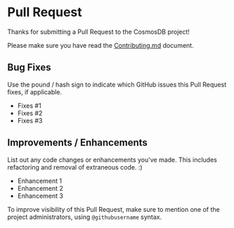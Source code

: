 # Pull Request

Thanks for submitting a Pull Request to the CosmosDB project!

Please make sure you have read the [Contributing.md](\.github\CONTRIBUTING.md)
document.

## Bug Fixes

Use the pound / hash sign to indicate which GitHub issues this Pull Request
fixes, if applicable.

- Fixes #1
- Fixes #2
- Fixes #3

## Improvements / Enhancements

List out any code changes or enhancements you've made. This includes refactoring
and removal of extraneous code. :)

- Enhancement 1
- Enhancement 2
- Enhancement 3

To improve visibility of this Pull Request, make sure to mention one of the
project administrators, using `@githubusername` syntax.

